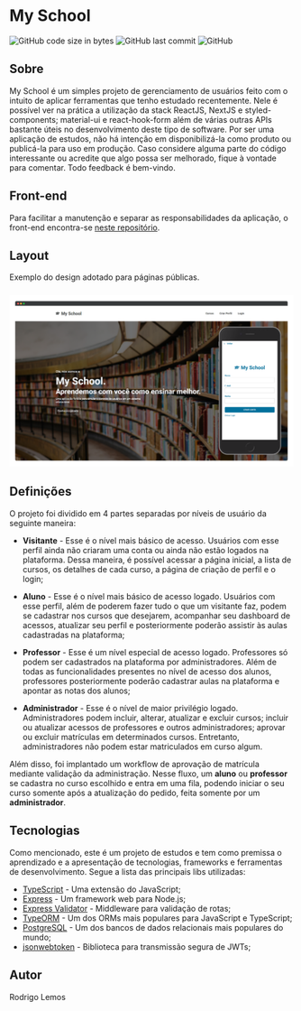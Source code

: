 # My School
<p>
  <img alt="GitHub code size in bytes" src="https://img.shields.io/github/languages/code-size/rodrigolemos/my-school">
  <img alt="GitHub last commit" src="https://img.shields.io/github/last-commit/rodrigolemos/my-school">
  <img alt="GitHub" src="https://img.shields.io/github/license/rodrigolemos/my-school">
</p>

## Sobre

My School é um simples projeto de gerenciamento de usuários feito com o intuito de aplicar ferramentas que tenho estudado recentemente. Nele é possível ver na prática a utilização da stack ReactJS, NextJS e styled-components; material-ui e react-hook-form além de várias outras APIs bastante úteis no desenvolvimento deste tipo de software. Por ser uma aplicação de estudos, não há intenção em disponibilizá-la como produto ou publicá-la para uso em produção. Caso considere alguma parte do código interessante ou acredite que algo possa ser melhorado, fique à vontade para comentar. Todo feedback é bem-vindo.

## Front-end

Para facilitar a manutenção e separar as responsabilidades da aplicação, o front-end encontra-se [neste repositório](https://github.com/rodrigolemos/my-school-front).

## Layout

Exemplo do design adotado para páginas públicas.

<p align="left">
  <img alt="Principal" src="https://github.com/rodrigolemos/my-school-front/blob/main/public/images/my-school.png" style="width: 1100px; margin-top: 10px; margin-right: 5px;">
</p>

## Definições

O projeto foi dividido em 4 partes separadas por níveis de usuário da seguinte maneira:

- **Visitante** - Esse é o nível mais básico de acesso. Usuários com esse perfil ainda não criaram uma conta ou ainda não estão logados na plataforma. Dessa maneira, é possível acessar a página inicial, a lista de cursos, os detalhes de cada curso, a página de criação de perfil e o login;

- **Aluno** - Esse é o nível mais básico de acesso logado. Usuários com esse perfil, além de poderem fazer tudo o que um visitante faz, podem se cadastrar nos cursos que desejarem, acompanhar seu dashboard de acessos, atualizar seu perfil e posteriormente poderão assistir às aulas cadastradas na plataforma;

- **Professor** - Esse é um nível especial de acesso logado. Professores só podem ser cadastrados na plataforma por administradores. Além de todas as funcionalidades presentes no nível de acesso dos alunos, professores posteriormente poderão cadastrar aulas na plataforma e apontar as notas dos alunos;

- **Administrador** - Esse é o nível de maior privilégio logado. Administradores podem incluir, alterar, atualizar e excluir cursos; incluir ou atualizar acessos de professores e outros administradores; aprovar ou excluir matrículas em determinados cursos. Entretanto, administradores não podem estar matriculados em curso algum.

Além disso, foi implantado um workflow de aprovação de matrícula mediante validação da administração. Nesse fluxo, um **aluno** ou **professor** se cadastra no curso escolhido e entra em uma fila, podendo iniciar o seu curso somente após a atualização do pedido, feita somente por um **administrador**.

## Tecnologias

Como mencionado, este é um projeto de estudos e tem como premissa o aprendizado e a apresentação de tecnologias, frameworks e ferramentas de desenvolvimento. Segue a lista das principais libs utilizadas:

- [TypeScript](https://www.typescriptlang.org/) - Uma extensão do JavaScript;
- [Express](https://expressjs.com/) - Um framework web para Node.js;
- [Express Validator](https://express-validator.github.io/docs/) - Middleware para validação de rotas;
- [TypeORM](https://typeorm.io/) - Um dos ORMs mais populares para JavaScript e TypeScript;
- [PostgreSQL](https://www.postgresql.org/) - Um dos bancos de dados relacionais mais populares do mundo;
- [jsonwebtoken](https://www.npmjs.com/package/jsonwebtoken) - Biblioteca para transmissão segura de JWTs;

## Autor

Rodrigo Lemos
